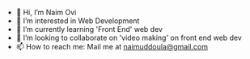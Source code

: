 - 👋 Hi, I’m Naim Ovi
- 👀 I’m interested in Web Development
- 🌱 I’m currently learning 'Front End' web dev
- 💞️ I’m looking to collaborate on 'video making' on front end web dev
- 📫 How to reach me: Mail me at naimuddoula@gmail.com

<!---
naimuddoulaOvi/naimuddoulaOvi is a ✨ special ✨ repository because its `README.md` (this file) appears on your GitHub profile.
You can click the Preview link to take a look at your changes.
--->
